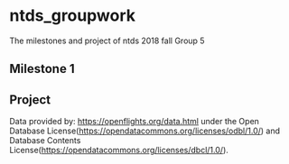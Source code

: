 # ntds_groupwork
The milestones and project of ntds 2018 fall Group 5

## Milestone 1

## Project
Data provided by: https://openflights.org/data.html under the Open Database License(https://opendatacommons.org/licenses/odbl/1.0/) and Database Contents License(https://opendatacommons.org/licenses/dbcl/1.0/).